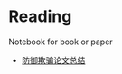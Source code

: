 # Reading

Notebook for book or paper

- [防御欺骗论文总结](https://github.com/yiyi2004/Reading/blob/main/Paper/%E9%98%B2%E5%BE%A1%E6%AC%BA%E9%AA%97/README.md)
